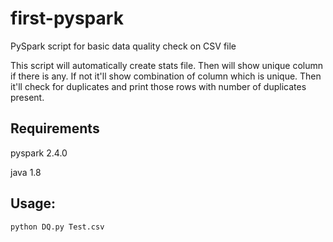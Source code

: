 # first-pyspark
PySpark script for basic data quality check on CSV file

This script will automatically create stats file.
Then will show unique column if there is any.
If not it'll show combination of column which is unique.
Then it'll check for duplicates and print those rows with number of duplicates present.

## Requirements
pyspark 2.4.0

java 1.8

## Usage:
```
python DQ.py Test.csv
```
